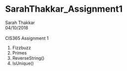 # SarahThakkar_Assignment1

Sarah Thakkar<br>
04/10/2018<br><br>
CIS365 Assignment 1<br>
<ol><li>Fizzbuzz</li>
<li>Primes</li>
<li>ReverseString()</li>
<li>IsUnique()</li>

